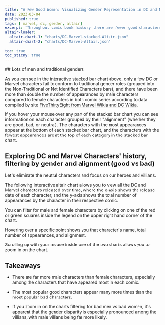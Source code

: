 ```yaml
---
title: "A Few Good Women: Visualizing Gender Representation in DC and Marvel Comics"
date: 2023-03-04
published: true
tags: [ marvel, dc, gender, altair]
excerpt: "Throughout comic book history there are fewer good characters that are female compared to men, even fewer female bad characters, and very few non-traditional genders"
altair-loader:
  altair-chart-1: "charts/DC-Marvel-stacked-Altair.json"
  altair-chart-2: "charts/DC-Marvel-Altair.json"
  
toc: true
toc_sticky: true
---
```

<div id="altair-chart-1"></div>
## Lots of men and traditional genders

As you can see in the interactive stacked bar chart above, only a few DC or Marvel characters fail to conform to 
traditional gender roles (grouped into the Non-Traditional or Not Identified Characters bars), and there have been more than 
double the number of appearances by male characters compared to female characters in both comic series according to data compiled by 
site [FiveThirtyEight from Marvel Wikia and DC Wikia](https://github.com/fivethirtyeight/data/tree/master/comic-characters). 

If you hover your mouse over any part of the stacked bar chart you can see information on each character grouped by their "alignment" (whether they are good, bad, or neutral). The characters with the most appearances appear at the bottom of each stacked bar chart, and the characters with the fewest appearances are at the top of each category in the stacked bar chart.

## Exploring DC and Marvel Characters' history, filtering by gender and alignment (good vs bad)

Let's eliminate the neutral characters and focus on our heroes and villians.

The following interactive altair chart allows you to view all the DC and Marvel characters released over time, where the x-axis
shows the release date of each character, and the y-axis shows the total number of appearances by the character in their 
respective comic. 

You can filter for male and female characters by clicking on one of the red or green squares inside the legend on the upper right
hand corner of the chart. 

Hovering over a specific point shows you that character's name, total number of appearances, and alignment.

Scrolling up with your mouse inside one of the two charts allows you to zoom in on the chart.

<div id="altair-chart-2"></div>
 
## Takeaways

- There are far more male characters than female characters, especially among the characters that have appeared most in each comic.

- The most popular good characters appear many more times than the most popular bad characters.

- If you zoom in on the charts filtering for bad men vs bad women, it's apparent that the gender disparity is especially pronounced 
among the villians, with male villians being far more likely.




